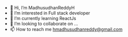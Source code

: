 - 👋 Hi, I’m MadhusudhanReddyH
- 👀 I’m interested in Full stack developer
- 🌱 I’m currently learning ReactJs
- 💞️ I’m looking to collaborate on ...
- 📫 How to reach me hmadhusudhanreddy@gmail.com

<!---
MadhuReddyH/MadhuReddyH is a ✨ special ✨ repository because its `README.md` (this file) appears on your GitHub profile.
You can click the Preview link to take a look at your changes.
--->
